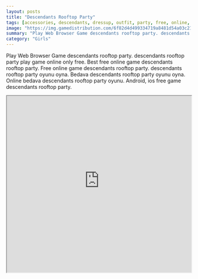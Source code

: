 ```yaml
---
layout: posts
title: "Descendants Rooftop Party"
tags: [accessories, descendants, dressup, outfit, party, free, online, games, oyna, game, free, games, play, play, games]
image: "https://img.gamedistribution.com/6f82d4d499334719a8481d54a03c2180.jpg"
summary: "Play Web Browser Game descendants rooftop party. descendants rooftop party play game online only free. Best free online game descendants rooftop party. Free online game descendants rooftop party. descendants rooftop party oyunu oyna. Bedava descendants rooftop party oyunu oyna. Online bedava descendants rooftop party oyunu. Android, ios free game descendants rooftop party."
category: "Girls"
---
```


Play Web Browser Game descendants rooftop party. descendants rooftop party play game online only free. Best free online game descendants rooftop party. Free online game descendants rooftop party. descendants rooftop party oyunu oyna. Bedava descendants rooftop party oyunu oyna. Online bedava descendants rooftop party oyunu. Android, ios free game descendants rooftop party.

<iframe width="100%" height="480px;" src="https://html5.gamedistribution.com/6f82d4d499334719a8481d54a03c2180/"></iframe>
